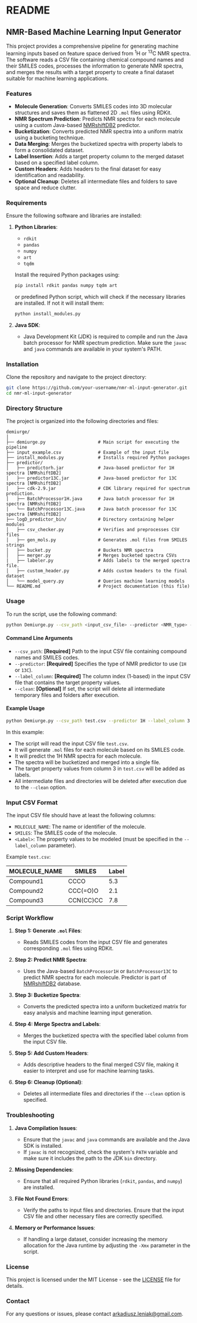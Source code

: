 # README

## NMR-Based Machine Learning Input Generator

This project provides a comprehensive pipeline for generating machine learning inputs based on feature space derived from <sup>1</sup>H or <sup>13</sup>C NMR spectra. The software reads a CSV file containing chemical compound names and their SMILES codes, processes the information to generate NMR spectra, and merges the results with a target property to create a final dataset suitable for machine learning applications.

### Features

- **Molecule Generation**: Converts SMILES codes into 3D molecular structures and saves them as flattened 2D `.mol` files using RDKit.
- **NMR Spectrum Prediction**: Predicts NMR spectra for each molecule using a custom Java-based [NMRshiftDB2](https://sourceforge.net/p/nmrshiftdb2/wiki/PredictorJars/) predictor.
- **Bucketization**: Converts predicted NMR spectra into a uniform matrix using a bucketing technique.
- **Data Merging**: Merges the bucketized spectra with property labels to form a consolidated dataset.
- **Label Insertion**: Adds a target property column to the merged dataset based on a specified label column.
- **Custom Headers**: Adds headers to the final dataset for easy identification and readability.
- **Optional Cleanup**: Deletes all intermediate files and folders to save space and reduce clutter.

### Requirements

Ensure the following software and libraries are installed:

1. **Python Libraries**:
   - `rdkit`
   - `pandas`
   - `numpy`
   - `art`
   - `tqdm`

   Install the required Python packages using:

   ```bash
   pip install rdkit pandas numpy tqdm art
   ```
   or predefined Python script, which will check if the necessary libraries are installed. If not it will install them:

   ```bash
   python install_modules.py
   ```
   
3. **Java SDK**:
   - Java Development Kit (JDK) is required to compile and run the Java batch processor for NMR spectrum prediction. Make sure the `javac` and `java` commands are available in your system's PATH.

### Installation

Clone the repository and navigate to the project directory:

```bash
git clone https://github.com/your-username/nmr-ml-input-generator.git
cd nmr-ml-input-generator
```

### Directory Structure

The project is organized into the following directories and files:

```
demiurge/
│
├── demiurge.py                    # Main script for executing the pipeline
├── input_example.csv              # Example of the input file
├── install_modules.py             # Installs required Python packages
├── predictor/
│   ├── predictorh.jar             # Java-based predictor for 1H spectra [NMRshiftDB2]
│   ├── predictor13C.jar           # Java-based predictor for 13C spectra [NMRshiftDB2]
│   ├── cdk-2.9.jar                # CDK library required for spectrum prediction.
│   ├── BatchProcessor1H.java      # Java batch processor for 1H spectra [NMRshiftDB2]
│   └── BatchProcessor13C.java     # Java batch processor for 13C spectra [NMRshiftDB2]
├── logD_predictor_bin/            # Directory containing helper modules
│   ├── csv_checker.py             # Verifies and preprocesses CSV files
│   ├── gen_mols.py                # Generates .mol files from SMILES strings
│   ├── bucket.py                  # Buckets NMR spectra
│   ├── merger.py                  # Merges bucketed spectra CSVs
|   ├── labeler.py                 # Adds labels to the merged spectra file.
│   ├── custom_header.py           # Adds custom headers to the final dataset
│   └── model_query.py             # Queries machine learning models
└── README.md                      # Project documentation (this file)
```

### Usage

To run the script, use the following command:

```bash
python Demiurge.py --csv_path <input_csv_file> --predictor <NMR_type> --label_column <column_number> [--clean]
```

#### Command Line Arguments

- `--csv_path`: **[Required]** Path to the input CSV file containing compound names and SMILES codes.
- `--predictor`: **[Required]** Specifies the type of NMR predictor to use (`1H` or `13C`).
- `--label_column`: **[Required]** The column index (1-based) in the input CSV file that contains the target property values.
- `--clean`: **[Optional]** If set, the script will delete all intermediate temporary files and folders after execution.

#### Example Usage

```bash
python Demiurge.py --csv_path test.csv --predictor 1H --label_column 3 --clean
```

In this example:
- The script will read the input CSV file `test.csv`.
- It will generate `.mol` files for each molecule based on its SMILES code.
- It will predict the 1H NMR spectra for each molecule.
- The spectra will be bucketized and merged into a single file.
- The target property values from column 3 in `test.csv` will be added as labels.
- All intermediate files and directories will be deleted after execution due to the `--clean` option.

### Input CSV Format

The input CSV file should have at least the following columns:
- `MOLECULE_NAME`: The name or identifier of the molecule.
- `SMILES`: The SMILES code of the molecule.
- `<Label>`: The property values to be modeled (must be specified in the `--label_column` parameter).

Example `test.csv`:

| MOLECULE_NAME | SMILES          | Label |
|---------------|-----------------|-------|
| Compound1     | CCCO            | 5.3   |
| Compound2     | CCC(=O)O        | 2.1   |
| Compound3     | CCN(CC)CC       | 7.8   |

### Script Workflow

1. **Step 1: Generate `.mol` Files**:
   - Reads SMILES codes from the input CSV file and generates corresponding `.mol` files using RDKit.

2. **Step 2: Predict NMR Spectra**:
   - Uses the Java-based `BatchProcessor1H` or `BatchProcessor13C` to predict NMR spectra for each molecule. Predictor is part of [NMRshiftDB2](https://sourceforge.net/p/nmrshiftdb2/wiki/PredictorJars/) database.

3. **Step 3: Bucketize Spectra**:
   - Converts the predicted spectra into a uniform bucketized matrix for easy analysis and machine learning input generation.

4. **Step 4: Merge Spectra and Labels**:
   - Merges the bucketized spectra with the specified label column from the input CSV file.

5. **Step 5: Add Custom Headers**:
   - Adds descriptive headers to the final merged CSV file, making it easier to interpret and use for machine learning tasks.

6. **Step 6: Cleanup (Optional)**:
   - Deletes all intermediate files and directories if the `--clean` option is specified.

### Troubleshooting

1. **Java Compilation Issues**:
   - Ensure that the `javac` and `java` commands are available and the Java SDK is installed.
   - If `javac` is not recognized, check the system's `PATH` variable and make sure it includes the path to the JDK `bin` directory.

2. **Missing Dependencies**:
   - Ensure that all required Python libraries (`rdkit`, `pandas`, and `numpy`) are installed.

3. **File Not Found Errors**:
   - Verify the paths to input files and directories. Ensure that the input CSV file and other necessary files are correctly specified.

4. **Memory or Performance Issues**:
   - If handling a large dataset, consider increasing the memory allocation for the Java runtime by adjusting the `-Xmx` parameter in the script.

### License

This project is licensed under the MIT License - see the [LICENSE](LICENSE) file for details.

### Contact

For any questions or issues, please contact [arkadiusz.leniak@gmail.com](mailto:arkadiusz.leniak@gmail.com).
